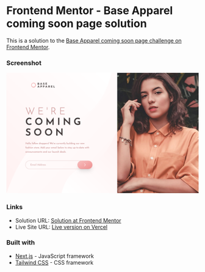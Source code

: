# Frontend Mentor - Base Apparel coming soon page solution

This is a solution to the [Base Apparel coming soon page challenge on Frontend Mentor](https://www.frontendmentor.io/challenges/base-apparel-coming-soon-page-5d46b47f8db8a7063f9331a0).


### Screenshot

![Screenshot of the completed challenge](./design/screenshot.png)


### Links

- Solution URL: [Solution at Frontend Mentor](...)
- Live Site URL: [Live version on Vercel](https://base-apparel-coming-soon-three-bice.vercel.app)


### Built with

- [Next.js](https://nextjs.org/) - JavaScript framework
- [Tailwind CSS](https://tailwindcss.com/) - CSS framework

